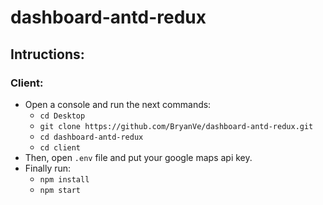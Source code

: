 # dashboard-antd-redux

## Intructions:

### Client:

- Open a console and run the next commands:
  - `cd Desktop`
  - `git clone https://github.com/BryanVe/dashboard-antd-redux.git`
  - `cd dashboard-antd-redux`
  - `cd client`
- Then, open `.env` file and put your google maps api key.
- Finally run:
  - `npm install`
  - `npm start`
